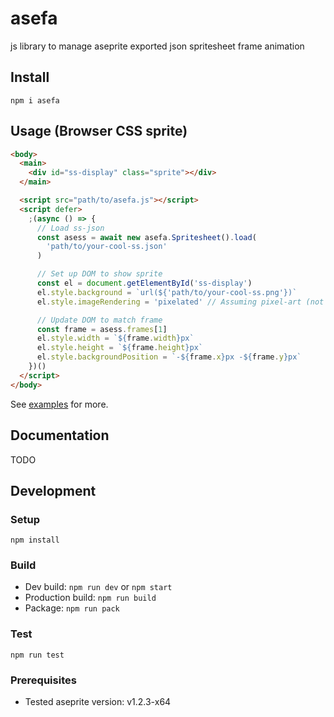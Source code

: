 # asefa

js library to manage aseprite exported json spritesheet frame animation

## Install

`npm i asefa`

## Usage (Browser CSS sprite)

```html
<body>
  <main>
    <div id="ss-display" class="sprite"></div>
  </main>

  <script src="path/to/asefa.js"></script>
  <script defer>
    ;(async () => {
      // Load ss-json
      const asess = await new asefa.Spritesheet().load(
        'path/to/your-cool-ss.json'
      )

      // Set up DOM to show sprite
      const el = document.getElementById('ss-display')
      el.style.background = `url(${'path/to/your-cool-ss.png'})`
      el.style.imageRendering = 'pixelated' // Assuming pixel-art (not necessary)

      // Update DOM to match frame
      const frame = asess.frames[1]
      el.style.width = `${frame.width}px`
      el.style.height = `${frame.height}px`
      el.style.backgroundPosition = `-${frame.x}px -${frame.y}px`
    })()
  </script>
</body>
```

See [examples](examples) for more.

## Documentation

TODO

## Development

### Setup

`npm install`

### Build

- Dev build: `npm run dev` or `npm start`
- Production build: `npm run build`
- Package: `npm run pack`

### Test

`npm run test`

### Prerequisites

- Tested aseprite version: v1.2.3-x64
